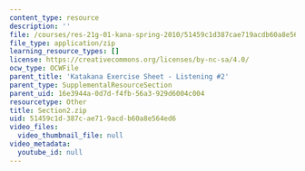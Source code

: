 ```yaml
---
content_type: resource
description: ''
file: /courses/res-21g-01-kana-spring-2010/51459c1d387cae719acdb60a8e564ed6_Section2.zip
file_type: application/zip
learning_resource_types: []
license: https://creativecommons.org/licenses/by-nc-sa/4.0/
ocw_type: OCWFile
parent_title: 'Katakana Exercise Sheet - Listening #2'
parent_type: SupplementalResourceSection
parent_uid: 16e3944a-0d7d-f4fb-56a3-929d6004c004
resourcetype: Other
title: Section2.zip
uid: 51459c1d-387c-ae71-9acd-b60a8e564ed6
video_files:
  video_thumbnail_file: null
video_metadata:
  youtube_id: null
---
```

